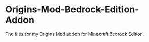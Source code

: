 # Origins-Mod-Bedrock-Edition-Addon
The files for my Origins Mod addon for Minecraft Bedrock Edition.
